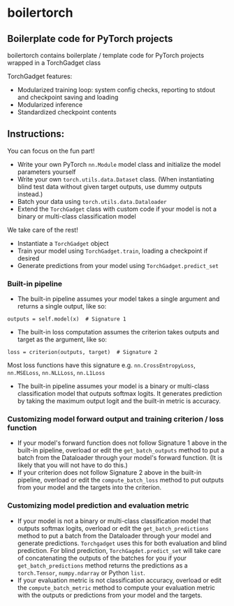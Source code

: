 # boilertorch
## Boilerplate code for PyTorch projects
boilertorch contains boilerplate / template code for PyTorch projects wrapped in a TorchGadget class

TorchGadget features:
- Modularized training loop: system config checks, reporting to stdout and checkpoint saving and loading
- Modularized inference
- Standardized checkpoint contents

## Instructions:
You can focus on the fun part!
- Write your own PyTorch `nn.Module` model class and initialize the model parameters yourself
- Write your own `torch.utils.data.Dataset` class. (When instantiating blind test data without given target outputs, use dummy outputs instead.)
- Batch your data using `torch.utils.data.Dataloader` 
- Extend the `TorchGadget` class with custom code if your model is not a binary or multi-class classification model

We take care of the rest!
- Instantiate a `TorchGadget` object
- Train your model using `TorchGadget.train`, loading a checkpoint if desired
- Generate predictions from your model using `TorchGadget.predict_set`


### Built-in pipeline
- The built-in pipeline assumes your model takes a single argument and returns a single output, like so:
```
outputs = self.model(x)  # Signature 1
```
- The built-in loss computation assumes the criterion takes outputs and target as the argument, like so:
```
loss = criterion(outputs, target)  # Signature 2
```
Most loss functions have this signature e.g. `nn.CrossEntropyLoss`, `nn.MSELoss`, `nn.NLLLoss`, `nn.L1Loss`
- The built-in pipeline assumes your model is a binary or multi-class classification model that outputs softmax logits. It generates prediction by taking the maximum output logit and the built-in metric is accuracy.

### Customizing model forward output and training criterion / loss function
- If your model's forward function does not follow Signature 1 above in the built-in pipeline, overload or edit the `get_batch_outputs` method to put a batch from the Dataloader through your model's forward function. (It is likely that you will not have to do this.)
- If your criterion does not follow Signature 2 above in the built-in pipeline, overload or edit the `compute_batch_loss` method to put outputs from your model and the targets into the criterion.

### Customizing model prediction and evaluation metric
- If your model is not a binary or multi-class classification model that outputs softmax logits, overload or edit the `get_batch_predictions` method to put a batch from the Dataloader through your model and generate predictions. `Torchgadget` uses this for both evaluation and blind prediction. For blind prediction, `TorchGagdet.predict_set` will take care of concatenating the outputs of the batches for you if your `get_batch_predictions` method returns the predictions as a `torch.Tensor`, `numpy.ndarray` or Python `list`.
- If your evaluation metric is not classification accuracy, overload or edit the `compute_batch_metric` method to compute your evaluation metric with the outputs or predictions from your model and the targets.